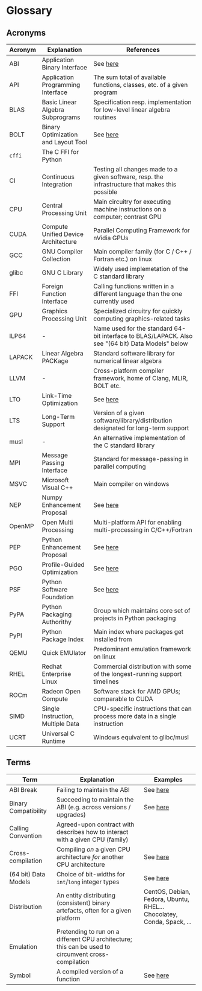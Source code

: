 # Glossary

## Acronyms

| Acronym | Explanation | References |
|---|---|---|
| ABI | Application Binary Interface | See [here](./background/binary_interface.md) |
| API | Application Programming Interface | The sum total of available functions, classes, etc. of a given program |
| BLAS | Basic Linear Algebra Subprograms | Specification resp. implementation for low-level linear algebra routines |
| BOLT | Binary Optimization and Layout Tool | See [here](./background/compilation_concepts.md)|
| `cffi` | The C FFI for Python | |
| CI | Continuous Integration | Testing all changes made to a given software, resp. the infrastructure that makes this possible |
| CPU | Central Processing Unit | Main circuitry for executing machine instructions on a computer; contrast GPU |
| CUDA | Compute Unified Device Architecture | Parallel Computing Framework for nVidia GPUs |
| GCC | GNU Compiler Collection | Main compiler family (for C / C++ / Fortran etc.) on linux |
| glibc | GNU C Library | Widely used implemetation of the C standard library |
| FFI | Foreign Function Interface | Calling functions written in a different language than the one currently used |
| GPU | Graphics Processing Unit | Specialized circuitry for quickly computing graphics-related tasks |
| ILP64 | - | Name used for the standard 64-bit interface to BLAS/LAPACK. Also see "(64 bit) Data Models" below |
| LAPACK | Linear Algebra PACKage | Standard software library for numerical linear algebra |
| LLVM | - | Cross-platform compiler framework, home of Clang, MLIR, BOLT etc. |
| LTO | Link-Time Optimization | See [here](./background/compilation_concepts.md)|
| LTS | Long-Term Support | Version of a given software/library/distribution designated for long-term support |
| musl | - | An alternative implementation of the C standard library |
| MPI | Message Passing Interface | Standard for message-passing in parallel computing |
| MSVC | Microsoft Visual C++ | Main compiler on windows |
| NEP | Numpy Enhancement Proposal | See [here](https://numpy.org/neps/) |
| OpenMP | Open Multi Processing | Multi-platform API for enabling multi-processing in C/C++/Fortran |
| PEP | Python Enhancement Proposal | See [here](https://peps.python.org/pep-0000/) |
| PGO | Profile-Guided Optimization | See [here](./background/compilation_concepts.md)|
| PSF | Python Software Foundation | See [here](https://www.python.org/psf-landing/) |
| PyPA | Python Packaging Authorithy | Group which maintains core set of projects in Python packaging |
| PyPI | Python Package Index | Main index where packages get installed from |
| QEMU | Quick EMUlator | Predominant emulation framework on linux |
| RHEL | Redhat Enterprise Linux | Commercial distribution with some of the longest-running support timelines |
| ROCm | Radeon Open Compute | Software stack for AMD GPUs; comparable to CUDA |
| SIMD | Single Instruction, Multiple Data | CPU-specific instructions that can process more data in a single instruction |
| UCRT | Universal C Runtime | Windows equivalent to glibc/musl | 

## Terms

| Term | Explanation | Examples |
|---|---|---|
| ABI Break | Failing to maintain the ABI | See [here](./background/compilation_concepts.md) |
| Binary Compatibility | Succeeding to maintain the ABI (e.g. across versions / upgrades) | See [here](./background/compilation_concepts.md)|
| Calling Convention | Agreed-upon contract with describes how to interact with a given CPU (family) | |
| Cross-compilation | Compiling _on_ a given CPU architecture _for_  another CPU architecture | See [here](./background/compilation_concepts.md) |
| (64 bit) Data Models | Choice of bit-widths for `int`/`long` integer types | See [here](https://en.wikipedia.org/wiki/64-bit_computing#64-bit_data_models) |
| Distribution | An entity distributing (consistent) binary artefacts, often for a given platform | CentOS, Debian, Fedora, Ubuntu, RHEL...</br>Chocolatey, Conda, Spack, ... |
| Emulation | Pretending to run on a different CPU architecture; this can be used to circumvent cross-compilation | |
| Symbol | A compiled version of a function | See [here](./background/compilation_concepts.md) |
